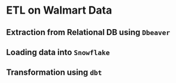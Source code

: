 # ETL on Walmart Data
## Extraction from Relational DB using `Dbeaver`
## Loading data into `Snowflake`
## Transformation using `dbt`
